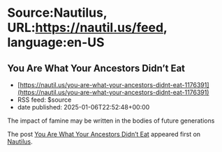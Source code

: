 # Source:Nautilus, URL:https://nautil.us/feed, language:en-US

## You Are What Your Ancestors Didn’t Eat
 - [https://nautil.us/you-are-what-your-ancestors-didnt-eat-1176391](https://nautil.us/you-are-what-your-ancestors-didnt-eat-1176391)
 - RSS feed: $source
 - date published: 2025-01-06T22:52:48+00:00

<p>The impact of famine may be written in the bodies of future generations</p>
<p>The post <a href="https://nautil.us/you-are-what-your-ancestors-didnt-eat-1176391/">You Are What Your Ancestors Didn’t Eat</a> appeared first on <a href="https://nautil.us">Nautilus</a>.</p>

